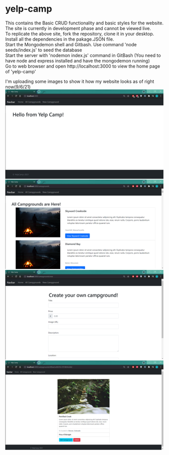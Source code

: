 # yelp-camp
This contains the Basic CRUD functionality and basic styles for the website. <br>
The site is currently in development phase and cannot be viewed live. <br>
To replicate the above site, fork the repository, clone it in your desktop. <br>
Install all the dependencies in the pakage.JSON file. <br>
Start the Mongodemon shell and Gitbash. Use command 'node seeds/index.js' to seed the database <br>
Start the server with 'nodemon index.js' command in GitBash (You need to have node and express installed and have the mongodemon running)  <br>
Go to web browser and open http://localhost:3000 to view the home page of 'yelp-camp'

I'm uploading some images to  show it how my website looks as of right now(9/6/21)
<img src="images/image-1.png" width="500"><br>
<img src="images/image-2.png" width="500"><br>
<img src="images/image-3.png" width="500"><br> 
<img src="images/image-4.png" width="500"><br>